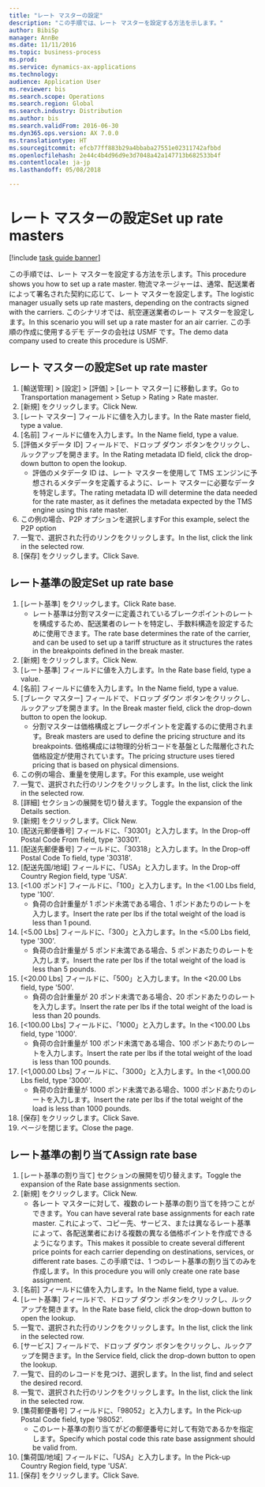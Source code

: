 ```yaml
--- 
title: "レート マスターの設定"
description: "この手順では、レート マスターを設定する方法を示します。"
author: BibiSp
manager: AnnBe
ms.date: 11/11/2016
ms.topic: business-process
ms.prod: 
ms.service: dynamics-ax-applications
ms.technology: 
audience: Application User
ms.reviewer: bis
ms.search.scope: Operations
ms.search.region: Global
ms.search.industry: Distribution
ms.author: bis
ms.search.validFrom: 2016-06-30
ms.dyn365.ops.version: AX 7.0.0
ms.translationtype: HT
ms.sourcegitcommit: efcb77ff883b29a4bbaba27551e02311742afbbd
ms.openlocfilehash: 2e44c4b4d96d9e3d7048a42a147713b682533b4f
ms.contentlocale: ja-jp
ms.lasthandoff: 05/08/2018

---
```

# <a name="set-up-rate-masters"></a><span data-ttu-id="e2e73-103">レート マスターの設定</span><span class="sxs-lookup"><span data-stu-id="e2e73-103">Set up rate masters</span></span>

[!include [task guide banner](../../includes/task-guide-banner.md)]

<span data-ttu-id="e2e73-104">この手順では、レート マスターを設定する方法を示します。</span><span class="sxs-lookup"><span data-stu-id="e2e73-104">This procedure shows you how to set up a rate master.</span></span> <span data-ttu-id="e2e73-105">物流マネージャーは、通常、配送業者によって署名された契約に応じて、レート マスターを設定します。</span><span class="sxs-lookup"><span data-stu-id="e2e73-105">The logistic manager usually sets up rate masters, depending on the contracts signed with the carriers.</span></span> <span data-ttu-id="e2e73-106">このシナリオでは、航空運送業者のレート マスターを設定します。</span><span class="sxs-lookup"><span data-stu-id="e2e73-106">In this scenario you will set up a rate master for an air carrier.</span></span> <span data-ttu-id="e2e73-107">この手順の作成に使用するデモ データの会社は USMF です。</span><span class="sxs-lookup"><span data-stu-id="e2e73-107">The demo data company used to create this procedure is USMF.</span></span>


## <a name="set-up-rate-master"></a><span data-ttu-id="e2e73-108">レート マスターの設定</span><span class="sxs-lookup"><span data-stu-id="e2e73-108">Set up rate master</span></span>
1. <span data-ttu-id="e2e73-109">[輸送管理] > [設定] > [評価] > [レート マスター] に移動します。</span><span class="sxs-lookup"><span data-stu-id="e2e73-109">Go to Transportation management > Setup > Rating > Rate master.</span></span>
2. <span data-ttu-id="e2e73-110">[新規] をクリックします。</span><span class="sxs-lookup"><span data-stu-id="e2e73-110">Click New.</span></span>
3. <span data-ttu-id="e2e73-111">[レート マスター] フィールドに値を入力します。</span><span class="sxs-lookup"><span data-stu-id="e2e73-111">In the Rate master field, type a value.</span></span>
4. <span data-ttu-id="e2e73-112">[名前] フィールドに値を入力します。</span><span class="sxs-lookup"><span data-stu-id="e2e73-112">In the Name field, type a value.</span></span>
5. <span data-ttu-id="e2e73-113">[評価メタデータ ID] フィールドで、ドロップ ダウン ボタンをクリックし、ルックアップを開きます。</span><span class="sxs-lookup"><span data-stu-id="e2e73-113">In the Rating metadata ID field, click the drop-down button to open the lookup.</span></span>
    * <span data-ttu-id="e2e73-114">評価のメタデータ ID は、レート マスターを使用して TMS エンジンに予想されるメタデータを定義するように、レート マスターに必要なデータを特定します。</span><span class="sxs-lookup"><span data-stu-id="e2e73-114">The rating metadata ID will determine the data needed for the rate master, as it defines the metadata expected by the TMS engine using this rate master.</span></span>  
6. <span data-ttu-id="e2e73-115">この例の場合、P2P オプションを選択します</span><span class="sxs-lookup"><span data-stu-id="e2e73-115">For this example, select the P2P option</span></span>
7. <span data-ttu-id="e2e73-116">一覧で、選択された行のリンクをクリックします。</span><span class="sxs-lookup"><span data-stu-id="e2e73-116">In the list, click the link in the selected row.</span></span>
8. <span data-ttu-id="e2e73-117">[保存] をクリックします。</span><span class="sxs-lookup"><span data-stu-id="e2e73-117">Click Save.</span></span>

## <a name="set-up-rate-base"></a><span data-ttu-id="e2e73-118">レート基準の設定</span><span class="sxs-lookup"><span data-stu-id="e2e73-118">Set up rate base</span></span>
1. <span data-ttu-id="e2e73-119">[レート基準] をクリックします。</span><span class="sxs-lookup"><span data-stu-id="e2e73-119">Click Rate base.</span></span>
    * <span data-ttu-id="e2e73-120">レート基準は分割マスターに定義されているブレークポイントのレートを構成するため、配送業者のレートを特定し、手数料構造を設定するために使用できます。</span><span class="sxs-lookup"><span data-stu-id="e2e73-120">The rate base determines the rate of the carrier, and can be used to set up a tariff structure as it structures the rates in the breakpoints defined in the break master.</span></span>  
2. <span data-ttu-id="e2e73-121">[新規] をクリックします。</span><span class="sxs-lookup"><span data-stu-id="e2e73-121">Click New.</span></span>
3. <span data-ttu-id="e2e73-122">[レート基準] フィールドに値を入力します。</span><span class="sxs-lookup"><span data-stu-id="e2e73-122">In the Rate base field, type a value.</span></span>
4. <span data-ttu-id="e2e73-123">[名前] フィールドに値を入力します。</span><span class="sxs-lookup"><span data-stu-id="e2e73-123">In the Name field, type a value.</span></span>
5. <span data-ttu-id="e2e73-124">[ブレーク マスター] フィールドで、ドロップ ダウン ボタンをクリックし、ルックアップを開きます。</span><span class="sxs-lookup"><span data-stu-id="e2e73-124">In the Break master field, click the drop-down button to open the lookup.</span></span>
    * <span data-ttu-id="e2e73-125">分割マスターは価格構成とブレークポイントを定義するのに使用されます。</span><span class="sxs-lookup"><span data-stu-id="e2e73-125">Break masters are used to define the pricing structure and its breakpoints.</span></span> <span data-ttu-id="e2e73-126">価格構成には物理的分析コードを基盤とした階層化された価格設定が使用されています。</span><span class="sxs-lookup"><span data-stu-id="e2e73-126">The pricing structure uses tiered pricing that is based on physical dimensions.</span></span>  
6. <span data-ttu-id="e2e73-127">この例の場合、重量を使用します。</span><span class="sxs-lookup"><span data-stu-id="e2e73-127">For this example, use weight</span></span>
7. <span data-ttu-id="e2e73-128">一覧で、選択された行のリンクをクリックします。</span><span class="sxs-lookup"><span data-stu-id="e2e73-128">In the list, click the link in the selected row.</span></span>
8. <span data-ttu-id="e2e73-129">[詳細] セクションの展開を切り替えます。</span><span class="sxs-lookup"><span data-stu-id="e2e73-129">Toggle the expansion of the Details section.</span></span>
9. <span data-ttu-id="e2e73-130">[新規] をクリックします。</span><span class="sxs-lookup"><span data-stu-id="e2e73-130">Click New.</span></span>
10. <span data-ttu-id="e2e73-131">[配送元郵便番号] フィールドに、「30301」と入力します。</span><span class="sxs-lookup"><span data-stu-id="e2e73-131">In the Drop-off Postal Code From field, type '30301'.</span></span>
11. <span data-ttu-id="e2e73-132">[配送先郵便番号] フィールドに、「30318」と入力します。</span><span class="sxs-lookup"><span data-stu-id="e2e73-132">In the Drop-off Postal Code To field, type '30318'.</span></span>
12. <span data-ttu-id="e2e73-133">[配送先国/地域] フィールドに、「USA」と入力します。</span><span class="sxs-lookup"><span data-stu-id="e2e73-133">In the Drop-off Country Region field, type 'USA'.</span></span>
13. <span data-ttu-id="e2e73-134">[<1.00 ポンド] フィールドに、「100」と入力します。</span><span class="sxs-lookup"><span data-stu-id="e2e73-134">In the <1.00 Lbs field, type '100'.</span></span>
    * <span data-ttu-id="e2e73-135">負荷の合計重量が 1 ポンド未満である場合、1 ポンドあたりのレートを入力します。</span><span class="sxs-lookup"><span data-stu-id="e2e73-135">Insert the rate per lbs if the total weight of the load is less than 1 pound.</span></span>  
14. <span data-ttu-id="e2e73-136">[<5.00 Lbs] フィールドに、「300」と入力します。</span><span class="sxs-lookup"><span data-stu-id="e2e73-136">In the <5.00 Lbs field, type '300'.</span></span>
    * <span data-ttu-id="e2e73-137">負荷の合計重量が 5 ポンド未満である場合、5 ポンドあたりのレートを入力します。</span><span class="sxs-lookup"><span data-stu-id="e2e73-137">Insert the rate per lbs if the total weight of the load is less than 5 pounds.</span></span>  
15. <span data-ttu-id="e2e73-138">[<20.00 Lbs] フィールドに、「500」と入力します。</span><span class="sxs-lookup"><span data-stu-id="e2e73-138">In the <20.00 Lbs field, type '500'.</span></span>
    * <span data-ttu-id="e2e73-139">負荷の合計重量が 20 ポンド未満である場合、20 ポンドあたりのレートを入力します。</span><span class="sxs-lookup"><span data-stu-id="e2e73-139">Insert the rate per lbs if the total weight of the load is less than 20 pounds.</span></span>  
16. <span data-ttu-id="e2e73-140">[<100.00 Lbs] フィールドに、「1000」と入力します。</span><span class="sxs-lookup"><span data-stu-id="e2e73-140">In the <100.00 Lbs field, type '1000'.</span></span>
    * <span data-ttu-id="e2e73-141">負荷の合計重量が 100 ポンド未満である場合、100 ポンドあたりのレートを入力します。</span><span class="sxs-lookup"><span data-stu-id="e2e73-141">Insert the rate per lbs if the total weight of the load is less than 100 pounds.</span></span>  
17. <span data-ttu-id="e2e73-142">[<1,000.00 Lbs] フィールドに、「3000」と入力します。</span><span class="sxs-lookup"><span data-stu-id="e2e73-142">In the <1,000.00 Lbs field, type '3000'.</span></span>
    * <span data-ttu-id="e2e73-143">負荷の合計重量が 1000 ポンド未満である場合、1000 ポンドあたりのレートを入力します。</span><span class="sxs-lookup"><span data-stu-id="e2e73-143">Insert the rate per lbs if the total weight of the load is less than 1000 pounds.</span></span>  
18. <span data-ttu-id="e2e73-144">[保存] をクリックします。</span><span class="sxs-lookup"><span data-stu-id="e2e73-144">Click Save.</span></span>
19. <span data-ttu-id="e2e73-145">ページを閉じます。</span><span class="sxs-lookup"><span data-stu-id="e2e73-145">Close the page.</span></span>

## <a name="assign-rate-base"></a><span data-ttu-id="e2e73-146">レート基準の割り当て</span><span class="sxs-lookup"><span data-stu-id="e2e73-146">Assign rate base</span></span>
1. <span data-ttu-id="e2e73-147">[レート基準の割り当て] セクションの展開を切り替えます。</span><span class="sxs-lookup"><span data-stu-id="e2e73-147">Toggle the expansion of the Rate base assignments section.</span></span>
2. <span data-ttu-id="e2e73-148">[新規] をクリックします。</span><span class="sxs-lookup"><span data-stu-id="e2e73-148">Click New.</span></span>
    * <span data-ttu-id="e2e73-149">各レート マスターに対して、複数のレート基準の割り当てを持つことができます。</span><span class="sxs-lookup"><span data-stu-id="e2e73-149">You can have several rate base assignments for each rate master.</span></span> <span data-ttu-id="e2e73-150">これによって、コピー先、サービス、または異なるレート基準によって、各配送業者における複数の異なる価格ポイントを作成できるようになります。</span><span class="sxs-lookup"><span data-stu-id="e2e73-150">This makes it possible to create several different price points for each carrier depending on destinations, services, or different rate bases.</span></span> <span data-ttu-id="e2e73-151">この手順では、1 つのレート基準の割り当てのみを作成します。</span><span class="sxs-lookup"><span data-stu-id="e2e73-151">In this procedure you will only create one rate base assignment.</span></span>  
3. <span data-ttu-id="e2e73-152">[名前] フィールドに値を入力します。</span><span class="sxs-lookup"><span data-stu-id="e2e73-152">In the Name field, type a value.</span></span>
4. <span data-ttu-id="e2e73-153">[レート基準] フィールドで、ドロップ ダウン ボタンをクリックし、ルックアップを開きます。</span><span class="sxs-lookup"><span data-stu-id="e2e73-153">In the Rate base field, click the drop-down button to open the lookup.</span></span>
5. <span data-ttu-id="e2e73-154">一覧で、選択された行のリンクをクリックします。</span><span class="sxs-lookup"><span data-stu-id="e2e73-154">In the list, click the link in the selected row.</span></span>
6. <span data-ttu-id="e2e73-155">[サービス] フィールドで、ドロップ ダウン ボタンをクリックし、ルックアップを開きます。</span><span class="sxs-lookup"><span data-stu-id="e2e73-155">In the Service field, click the drop-down button to open the lookup.</span></span>
7. <span data-ttu-id="e2e73-156">一覧で、目的のレコードを見つけ、選択します。</span><span class="sxs-lookup"><span data-stu-id="e2e73-156">In the list, find and select the desired record.</span></span>
8. <span data-ttu-id="e2e73-157">一覧で、選択された行のリンクをクリックします。</span><span class="sxs-lookup"><span data-stu-id="e2e73-157">In the list, click the link in the selected row.</span></span>
9. <span data-ttu-id="e2e73-158">[集荷郵便番号] フィールドに、「98052」と入力します。</span><span class="sxs-lookup"><span data-stu-id="e2e73-158">In the Pick-up Postal Code field, type '98052'.</span></span>
    * <span data-ttu-id="e2e73-159">このレート基準の割り当てがどの郵便番号に対して有効であるかを指定します。</span><span class="sxs-lookup"><span data-stu-id="e2e73-159">Specify which postal code this rate base assignment should be valid from.</span></span>    
10. <span data-ttu-id="e2e73-160">[集荷国/地域] フィールドに、「USA」と入力します。</span><span class="sxs-lookup"><span data-stu-id="e2e73-160">In the Pick-up Country Region field, type 'USA'.</span></span>
11. <span data-ttu-id="e2e73-161">[保存] をクリックします。</span><span class="sxs-lookup"><span data-stu-id="e2e73-161">Click Save.</span></span>


